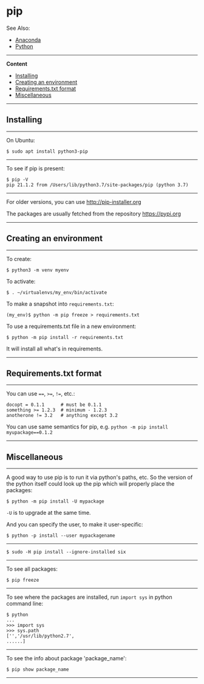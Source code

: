 # pip

See Also:

 - [Anaconda](Anaconda.md)
 - [Python](Python.md)

---

**Content**

- [Installing](Pip.md#Installing)
- [Creating an environment](Pip.md#Creating-an-environmtn)
- [Requirements.txt format](Pip.md#Requirements-txt-format)
- [Miscellaneous](Pip.md#Miscellaneous)

---

## Installing

---

On Ubuntu:

    $ sudo apt install python3-pip 

---

To see if pip is present:

    $ pip -V
    pip 21.1.2 from /Users/lib/python3.7/site-packages/pip (python 3.7)

---

For older versions, you can use http://pip-installer.org

The packages are usually fetched from the repository https://pypi.org

---

## Creating an environment

---

To create:

    $ python3 -m venv myenv

To activate:

    $ . ~/virtualenvs/my_env/bin/activate

To make a snapshot into `requirements.txt`:

    (my_env)$ python -m pip freeze > requirements.txt

To use a requirements.txt file in a new environment:

    $ python -m pip install -r requirements.txt

It will install all what's in requirements.

---

## Requirements.txt format

---

You can use `==`, `>=`, `!=`, etc.:

    docopt = 0.1.1      # must be 0.1.1
    something >= 1.2.3  # minimum - 1.2.3
    anotherone != 3.2   # anything except 3.2

You can use same semantics for pip, e.g. `python -m pip install myupackage==0.1.2` 

---

## Miscellaneous

---

A good way to use pip is to run it via python's paths, etc. So the version
of the python itself could look up the pip which will properly place the packages:

    $ python -m pip install -U mypackage

`-U` is to upgrade at the same time.

And you can specify the user, to make it user-specific:

    $ python -p install --user mypackagename

---

    $ sudo -H pip install --ignore-installed six

---

To see all packages:

    $ pip freeze
    
---    

To see where the packages are installed, run `import sys` in python command line:

    $ python
    ...
    >>> import sys
    >>> sys.path
    ['','/usr/lib/python2.7',
    ......]

---

To see the info about package 'package_name':

    $ pip show package_name

---
